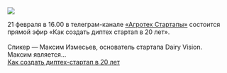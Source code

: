 <!--2025-02-13 14:28:50-->
<div class="yb">
  <div class="rss smaller1 habr"><img src="https://habrastorage.org/getpro/habr/upload_files/fbe/c83/f33/fbec83f332b27014f4f0d446c1b16c36.png" /><p>21 февраля  в 16.00 в телеграм-канале&nbsp;<a href="https://t.me/agrotech_startup">«Агротех Стартапы»</a> состоится прямой эфир «Как создать диптех стартап в 20 лет». <br><br>Спикер — Максим Измесьев, основатель стартапа Dairy Vision.<br>Максим является... <br><a class="light" href="https://habr.com/ru/companies/rshb/news/882280/?utm_source=habrahabr&utm_medium=rss&utm_campaign=882280">Как создать диптех-стартап в 20 лет</a></div>
</div>
